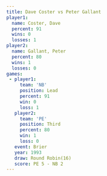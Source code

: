 ```yaml
---
title: Dave Coster vs Peter Gallant
player1:              
  name: Coster, Dave  
  percent: 91         
  wins: 0             
  losses: 1           
player2:              
  name: Gallant, Peter
  percent: 80         
  wins: 1             
  losses: 0           
games:
 - player1:        
     team: 'NB'    
     position: Lead
     percent: 91   
     win: 0        
     loss: 1       
   player2:         
     team: 'PE'     
     position: Third
     percent: 80    
     win: 1         
     loss: 0        
   event: Brier         
   year: 1993           
   draw: Round Robin(16)
   score: PE 5 - NB 2   
---
```

